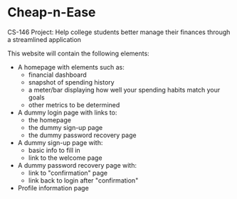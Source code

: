 # Cheap-n-Ease
CS-146 Project: Help college students better manage their finances through a streamlined application

This website will contain the following elements:
* A homepage with elements such as:
    * financial dashboard
    * snapshot of spending history
    * a meter/bar displaying how well your spending habits match your goals
    * other metrics to be determined
* A dummy login page with links to:
    * the homepage
    * the dummy sign-up page
    * the dummy password recovery page
* A dummy sign-up page with:
    * basic info to fill in
    * link to the welcome page
* A dummy password recovery page with:
    * link to "confirmation" page
    * link back to login after "confirmation"
* Profile information page